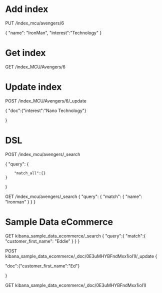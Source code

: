 # Add index

PUT /index_mcu/avengers/6

{
    "name": "IronMan",
    "interest":"Technology"
}


# Get index

GET /index_MCU/Avengers/6


# Update index

POST /index_MCU/Avengers/6/_update

{
    "doc":{"interest":"Nano Technology"}

}

# DSL

POST /index_mcu/avengers/_search

{
    "query": {

        "match_all":{}
    }

}


GET /index_mcu/avengers/_search
{
  "query": {
    "match": {
      "name": "Ironman"
    }
  }
}


# Sample Data eCommerce


GET kibana_sample_data_ecommerce/_search
{
  "query":{
    "match":{
      "customer_first_name": "Eddie"
    }
  }
}

POST kibana_sample_data_ecommerce/_doc/0E3uMHYBFndMxx1ioI1I/_update
{
  
  "doc":{"customer_first_name":"Ed"}
  
}

GET kibana_sample_data_ecommerce/_doc/0E3uMHYBFndMxx1ioI1I





